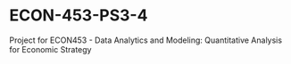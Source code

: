 # ECON-453-PS3-4
Project for ECON453 - Data Analytics and Modeling: Quantitative Analysis for Economic Strategy
